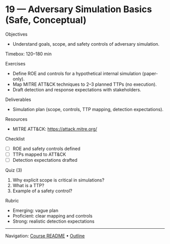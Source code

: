 # 19 — Adversary Simulation Basics (Safe, Conceptual)

Objectives
- Understand goals, scope, and safety controls of adversary simulation.

Timebox: 120–180 min

Exercises
- Define ROE and controls for a hypothetical internal simulation (paper-only).
- Map MITRE ATT&CK techniques to 2–3 planned TTPs (no execution).
- Draft detection and response expectations with stakeholders.

Deliverables
- Simulation plan (scope, controls, TTP mapping, detection expectations).

Resources
- MITRE ATT&CK: https://attack.mitre.org/

Checklist
- [ ] ROE and safety controls defined
- [ ] TTPs mapped to ATT&CK
- [ ] Detection expectations drafted

Quiz (3)
1) Why explicit scope is critical in simulations?
2) What is a TTP?
3) Example of a safety control?

Rubric
- Emerging: vague plan
- Proficient: clear mapping and controls
- Strong: realistic detection expectations

---
Navigation: [Course README](../../README.md) • [Outline](../../docs/outline.md)
